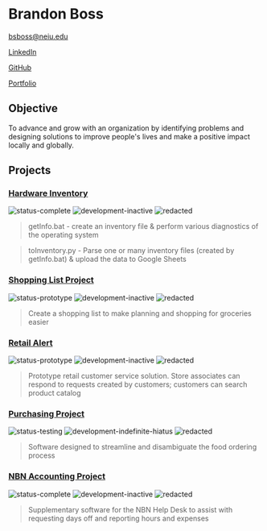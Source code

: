 # Brandon Boss
[bsboss@neiu.edu](mailto:bsboss@neiu.edu)

[LinkedIn](https://www.linkedin.com/in/brandon-boss/)

[GitHub](https://github.com/bboss29/bboss29.github.io)

[Portfolio](https://bboss29.github.io/)

## Objective
To advance and grow with an organization by identifying problems and designing solutions to improve people's lives and make a positive impact locally and globally.

## Projects

### <a href="https://github.com/bboss29/bboss29.github.io/tree/master/projects/LEYE%20Hardware%20Inventory">Hardware Inventory</a>

<img 
    src="https://img.shields.io/badge/status-complete-brightgreen"
    alt="status-complete">
<img 
    src="https://img.shields.io/badge/development-inactive-inactive"
    alt="development-inactive">
<img 
    src="https://img.shields.io/badge/REDACTED-orange"
    alt="redacted">

> getInfo.bat -  create an inventory file & perform various diagnostics of the operating system

> toInventory.py - Parse one or many inventory files (created by getInfo.bat) & upload the data to Google Sheets

### <a href="https://github.com/bboss29/bboss29.github.io/tree/master/projects/Shopping%20List">Shopping List Project</a>

<img 
    src="https://img.shields.io/badge/status-prototype-yellow"
    alt="status-prototype">
<img 
    src="https://img.shields.io/badge/development-inactive-inactive"
    alt="development-inactive">
<img 
    src="https://img.shields.io/badge/REDACTED-orange"
    alt="redacted">
    
> Create a shopping list to make planning and shopping for groceries easier
### <a href="https://github.com/bboss29/bboss29.github.io/tree/master/projects/RetailAlert">Retail Alert</a>

<img 
    src="https://img.shields.io/badge/status-prototype-yellow"
    alt="status-prototype">
<img 
    src="https://img.shields.io/badge/development-inactive-inactive"
    alt="development-inactive">
<img 
    src="https://img.shields.io/badge/REDACTED-orange"
    alt="redacted">
> Prototype retail customer service solution. Store associates can respond to requests created by customers; customers can search product catalog

### <a href="https://github.com/bboss29/bboss29.github.io/tree/master/projects/Purchasing%20Project">Purchasing Project</a>

<img 
    src="https://img.shields.io/badge/status-testing-yellow"
    alt="status-testing">
<img 
    src="https://img.shields.io/badge/development-indefinite hiatus-red"
    alt="development-indefinite-hiatus">
<img 
    src="https://img.shields.io/badge/REDACTED-orange"
    alt="redacted">
    
> Software designed to streamline and disambiguate the food ordering process

### <a href="https://github.com/bboss29/bboss29.github.io/tree/master/projects/NBN%20Accounting">NBN Accounting Project</a>

<img 
    src="https://img.shields.io/badge/status-complete-brightgreen"
    alt="status-complete">
<img 
    src="https://img.shields.io/badge/development-inactive-inactive"
    alt="development-inactive">
<img 
    src="https://img.shields.io/badge/REDACTED-orange"
    alt="redacted">

>Supplementary software for the NBN Help Desk to assist with requesting days off and reporting hours and expenses